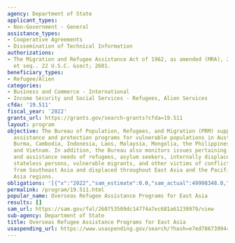 ```yaml
---
agency: Department of State
applicant_types:
- Non-Government - General
assistance_types:
- Cooperative Agreements
- Dissemination of Technical Information
authorizations:
- The Migration and Refugee Assistance Act of 1962, as amended (MRA), 22 U.S.C. 2601
  et seq.. 22 U.S.C. &sect; 2601.
beneficiary_types:
- Refugee/Alien
categories:
- Business and Commerce - International
- Income Security and Social Services - Refugees, Alien Services
cfda: '19.511'
fiscal_year: '2022'
grants_url: https://grants.gov/search-grants?cfda=19.511
layout: program
objective: The Bureau of Population, Refugees, and Migration (PRM) supports NGO humanitarian
  assistance and protection programs for vulnerable populations in Australia, Bangladesh,
  Burma, Cambodia, Indonesia, Laos, Malaysia, Mongolia, the Philippines, Thailand,
  and Vietnam. In addition, the Bureau also monitors issues pertaining to the protection
  and assistance needs of refugees, asylum seekers, internally displaced persons (IDPs),
  stateless persons, vulnerable migrants, and other victims of conflict originating
  from Southeast Asia and displaced throughout East Asia and the Pacific and South
  Asia regions.
obligations: '[{"x":"2022","sam_estimate":0.0,"sam_actual":49998348.0,"usa_spending_actual":50025869.66},{"x":"2023","sam_estimate":0.0,"sam_actual":0.0,"usa_spending_actual":55186424.97},{"x":"2024","sam_estimate":0.0,"sam_actual":0.0,"usa_spending_actual":41545388.05}]'
permalink: /program/19.511.html
popular_name: Overseas Refugee Assistance Programs for East Asia
results: []
sam_url: https://sam.gov/fal/260753509dc14774a7ec681a61239979/view
sub-agency: Department of State
title: Overseas Refugee Assistance Programs for East Asia
usaspending_url: https://www.usaspending.gov/search/?hash=e7ed786739944f12b25698788fd416a3
---
```

